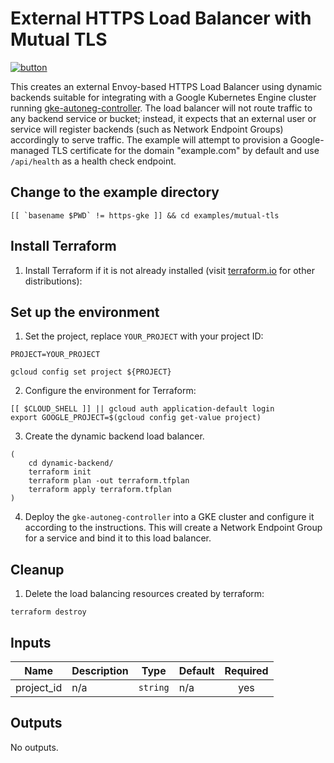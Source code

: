 # External HTTPS Load Balancer with Mutual TLS

[![button](http://gstatic.com/cloudssh/images/open-btn.png)](https://console.cloud.google.com/cloudshell/open?git_repo=https://github.com/GoogleCloudPlatform/terraform-google-lb-http&working_dir=examples/mutual-tls&page=shell&tutorial=README.md)

This creates an external Envoy-based HTTPS Load Balancer using dynamic
backends suitable for integrating with a Google Kubernetes Engine cluster
running [gke-autoneg-controller](https://github.com/GoogleCloudPlatform/gke-autoneg-controller).
The load balancer will not route traffic to any backend service or bucket;
instead, it expects that an external user or service will register backends
(such as Network Endpoint Groups) accordingly to serve traffic. The example
will attempt to provision a Google-managed TLS certificate for the domain
"example.com" by default and use `/api/health` as a health check endpoint.

## Change to the example directory

```
[[ `basename $PWD` != https-gke ]] && cd examples/mutual-tls
```

## Install Terraform

1. Install Terraform if it is not already installed (visit [terraform.io](https://terraform.io) for other distributions):

## Set up the environment

1. Set the project, replace `YOUR_PROJECT` with your project ID:

```
PROJECT=YOUR_PROJECT
```

```
gcloud config set project ${PROJECT}
```

2. Configure the environment for Terraform:

```
[[ $CLOUD_SHELL ]] || gcloud auth application-default login
export GOOGLE_PROJECT=$(gcloud config get-value project)
```

3. Create the dynamic backend load balancer.

```
(
    cd dynamic-backend/
    terraform init
    terraform plan -out terraform.tfplan
    terraform apply terraform.tfplan
)
```

4. Deploy the `gke-autoneg-controller` into a GKE cluster and configure it according to the instructions. This will create a Network Endpoint Group for a service and bind it to this load balancer.


## Cleanup

1. Delete the load balancing resources created by terraform:

```
terraform destroy
```

<!-- BEGINNING OF PRE-COMMIT-TERRAFORM DOCS HOOK -->
## Inputs

| Name | Description | Type | Default | Required |
|------|-------------|------|---------|:--------:|
| project\_id | n/a | `string` | n/a | yes |

## Outputs

No outputs.

<!-- END OF PRE-COMMIT-TERRAFORM DOCS HOOK -->
